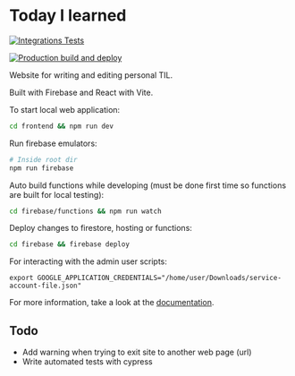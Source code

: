 # Today I learned

[![Integrations Tests](https://github.com/halv00rsen/today-i-learned/actions/workflows/integration-tests.yml/badge.svg?branch=main)](https://github.com/halv00rsen/today-i-learned/actions/workflows/integration-tests.yml)

[![Production build and deploy](https://github.com/halv00rsen/today-i-learned/actions/workflows/build-and-deploy.yml/badge.svg?branch=main)](https://github.com/halv00rsen/today-i-learned/actions/workflows/build-and-deploy.yml)

Website for writing and editing personal TIL.

Built with Firebase and React with Vite.

To start local web application:

```bash
cd frontend && npm run dev
```

Run firebase emulators:

```bash
# Inside root dir
npm run firebase
```

Auto build functions while developing (must be done first time so functions are built for local testing):

```bash
cd firebase/functions && npm run watch
```

Deploy changes to firestore, hosting or functions:

```bash
cd firebase && firebase deploy
```

For interacting with the admin user scripts:

```
export GOOGLE_APPLICATION_CREDENTIALS="/home/user/Downloads/service-account-file.json"
```

For more information, take a look at the [documentation](https://firebase.google.com/docs/admin/setup).

## Todo

- Add warning when trying to exit site to another web page (url)
- Write automated tests with cypress
